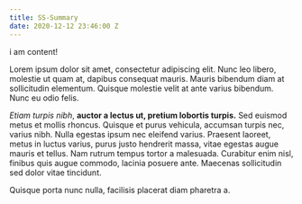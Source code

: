 ```yaml
---
title: SS-Summary
date: 2020-12-12 23:46:00 Z
---
```

i am content!

Lorem ipsum dolor sit amet, consectetur adipiscing elit. Nunc leo libero, molestie ut quam at, dapibus consequat mauris. Mauris bibendum diam at sollicitudin elementum. Quisque molestie velit at ante varius bibendum. Nunc eu odio felis. 

*Etiam turpis nibh*, **auctor a lectus ut, pretium lobortis turpis.** Sed euismod metus et mollis rhoncus. Quisque et purus vehicula, accumsan turpis nec, varius nibh. Nulla egestas ipsum nec eleifend varius. Praesent laoreet, metus in luctus varius, purus justo hendrerit massa, vitae egestas augue mauris et tellus. Nam rutrum tempus tortor a malesuada. Curabitur enim nisl, finibus quis augue commodo, lacinia posuere ante. Maecenas sollicitudin sed dolor vitae tincidunt. 

Quisque porta nunc nulla, facilisis placerat diam pharetra a.